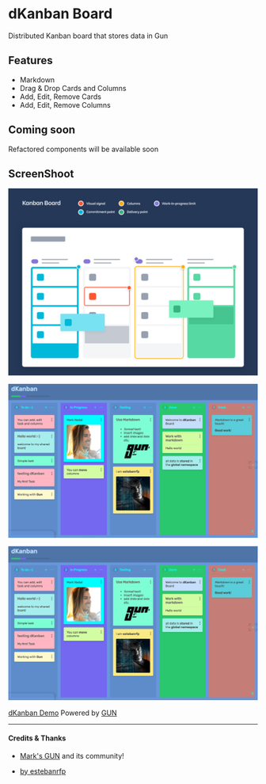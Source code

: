 # dKanban Board

Distributed Kanban board that stores data in Gun

## Features
- Markdown
- Drag & Drop Cards and Columns
- Add, Edit, Remove Cards
- Add, Edit, Remove Columns

## Coming soon
Refactored components will be available soon

## ScreenShoot

![GitHub Logo](docs/screenshot.png)

![GitHub Logo](docs/dkanban.png)

[![dKanban Video](docs/dkanban.png)](https://cdn.lbryplayer.xyz/api/v3/streams/free/dKanban-Board---Distributed-Kanban-board-that-stores-data-in-Gun/9976b03a22673dd0d3942fa4db78655252b915cd/850aff "dKanban Video")

[dKanban Demo](https://dkanban.com/) Powered by [GUN](https://gun.eco/)

-------------

#### Credits & Thanks
* [Mark's GUN](https://gun.eco/) and its community!

* [by estebanrfp](https://desarrolloactivo.com/)
